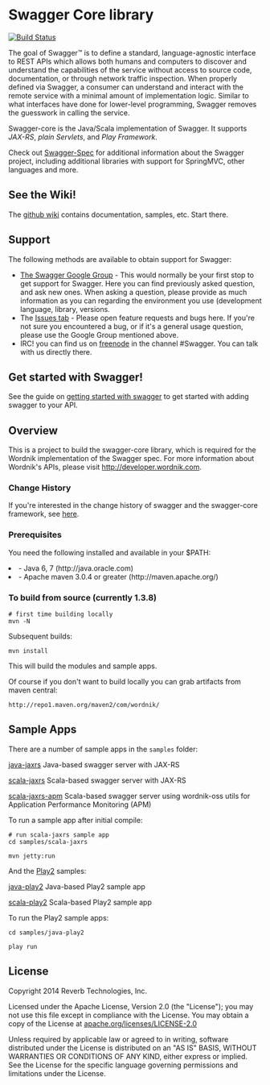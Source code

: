 # Swagger Core library

[![Build Status](https://travis-ci.org/wordnik/swagger-core.png)](https://travis-ci.org/wordnik/swagger-core)

The goal of Swagger™ is to define a standard, language-agnostic interface to REST APIs which allows both humans and computers to discover and understand the capabilities of the service without access to source code, documentation, or through network traffic inspection. When properly defined via Swagger, a consumer can understand and interact with the remote service with a minimal amount of implementation logic. Similar to what interfaces have done for lower-level programming, Swagger removes the guesswork in calling the service.

Swagger-core is the Java/Scala implementation of Swagger. It supports *JAX-RS*, *plain Servlets*, and *Play Framework*.

Check out [Swagger-Spec](https://github.com/wordnik/swagger-spec) for additional information about the Swagger project, including additional libraries with support for SpringMVC, other languages and more. 

## See the Wiki!
The [github wiki](https://github.com/wordnik/swagger-core/wiki) contains documentation, samples, etc.  Start there.

## Support
The following methods are available to obtain support for Swagger:

- [The Swagger Google Group](https://groups.google.com/forum/#!forum/swagger-swaggersocket) - This would normally be your first stop to get support for Swagger. Here you can find previously asked question, and ask new ones. When asking a question, please provide as much information as you can regarding the environment you use (development language, library, versions.
- The [Issues tab](https://github.com/wordnik/swagger-core/issues?state=open) - Please open feature requests and bugs here. If you're not sure you encountered a bug, or if it's a general usage question, please use the Google Group mentioned above.
- IRC! you can find us on [freenode](http://webchat.freenode.net/?channels=swagger) in the channel #Swagger. You can talk with us directly there.


## Get started with Swagger!
See the guide on [getting started with swagger](https://github.com/wordnik/swagger-core/wiki/Adding-Swagger-to-your-API) to get started with adding swagger to your API.


## Overview
This is a project to build the swagger-core library, which is required for the Wordnik 
implementation of the Swagger spec. For more information about Wordnik's APIs, please
visit http://developer.wordnik.com.


### Change History
If you're interested in the change history of swagger and the swagger-core framework, see [here](https://github.com/wordnik/swagger-core/wiki/Changelog).


### Prerequisites
You need the following installed and available in your $PATH:

<li>- Java 6, 7 (http://java.oracle.com)

<li>- Apache maven 3.0.4 or greater (http://maven.apache.org/)

### To build from source (currently 1.3.8)
```
# first time building locally
mvn -N
```

Subsequent builds:
```
mvn install
```

This will build the modules and sample apps.

Of course if you don't want to build locally you can grab artifacts from maven central:

`http://repo1.maven.org/maven2/com/wordnik/`

## Sample Apps
There are a number of sample apps in the `samples` folder:

[java-jaxrs](https://github.com/wordnik/swagger-core/tree/master/samples/java-jaxrs/README.md) Java-based swagger server with JAX-RS

[scala-jaxrs](https://github.com/wordnik/swagger-core/tree/master/samples/scala-jaxrs/README.md) Scala-based swagger server with JAX-RS

[scala-jaxrs-apm](https://github.com/wordnik/swagger-core/tree/master/samples/scala-jaxrs-apm/README.md) 
Scala-based swagger server using wordnik-oss utils for Application Performance Monitoring (APM)

To run a sample app after initial compile:

```
# run scala-jaxrs sample app
cd samples/scala-jaxrs

mvn jetty:run
```

And the [Play2](http://playframework.org) samples:

[java-play2](https://github.com/wordnik/swagger-core/tree/master/samples/java-play2) Java-based Play2 sample app

[scala-play2](https://github.com/wordnik/swagger-core/tree/master/samples/scala-play2) Scala-based Play2 sample app

To run the Play2 sample apps:

```
cd samples/java-play2

play run
```

License
-------

Copyright 2014 Reverb Technologies, Inc.

Licensed under the Apache License, Version 2.0 (the "License");
you may not use this file except in compliance with the License.
You may obtain a copy of the License at [apache.org/licenses/LICENSE-2.0](http://www.apache.org/licenses/LICENSE-2.0)

Unless required by applicable law or agreed to in writing, software
distributed under the License is distributed on an "AS IS" BASIS,
WITHOUT WARRANTIES OR CONDITIONS OF ANY KIND, either express or implied.
See the License for the specific language governing permissions and
limitations under the License.
